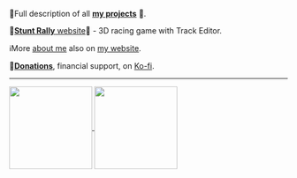 📖Full description of all [**my projects**](https://cryham.tuxfamily.org/projects/) 🎨.  

🚗[**Stunt Rally** website](https://stuntrally.tuxfamily.org/)🚀 - 3D racing game with Track Editor.

ℹ️More [about me](https://cryham.tuxfamily.org/about-me/) also on [my website](https://cryham.tuxfamily.org/).  

💜[**Donations**](https://cryham.tuxfamily.org/donate/), financial support, on [Ko-fi](https://ko-fi.com/cryham).

----
<a href="https://github.com/cryham">
  <img height=150 align="center" src="https://github-readme-stats.vercel.app/api?username=cryham&theme=algolia&show_icons=true&hide_border=true" />
</a>
<a href="https://github.com/cryham">
  <img height=150 align="center" src="https://github-readme-stats.vercel.app/api/top-langs/?username=cryham&theme=algolia&layout=compact&hide_border=true&langs_count=4&hide=pascal,pawn,assembly,hlsl,metal,html,objective-c,c,php,cuda,shell&card_width=220" />
</a>
